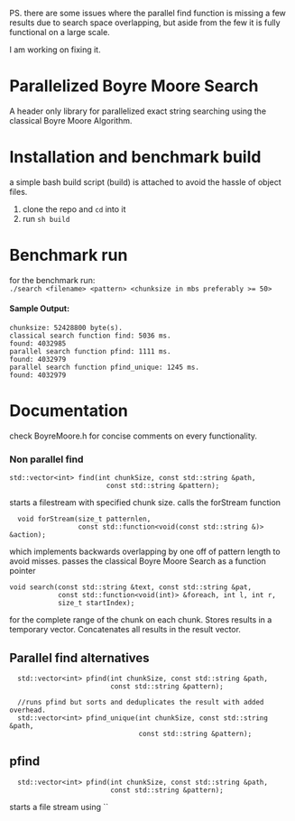 PS. there are some issues where the parallel find function is missing a few results due to search space overlapping, but aside from the few it is fully functional on a large scale.

I am working on fixing it.

# Parallelized Boyre Moore Search
A header only library for parallelized exact string searching using the classical Boyre Moore Algorithm.


# Installation and benchmark build
a simple bash build script (build) is attached to avoid the hassle of object files. 

1. clone the repo and `cd` into it
2. run `sh build`

# Benchmark run 
for the benchmark run: <br>
`./search <filename> <pattern> <chunksize in mbs preferably >= 50>`

#### Sample Output:

```
chunksize: 52428800 byte(s).
classical search function find: 5036 ms.
found: 4032985
parallel search function pfind: 1111 ms.
found: 4032979
parallel search function pfind_unique: 1245 ms.
found: 4032979
```

# Documentation 
check BoyreMoore.h for concise comments  on every functionality.

### Non parallel find
```
std::vector<int> find(int chunkSize, const std::string &path,
                        const std::string &pattern);
```    
starts a filestream with specified chunk size. 
calls the forStream function 
```
  void forStream(size_t patternlen,
                 const std::function<void(const std::string &)> &action);

```
which implements backwards overlapping by one off of pattern length to avoid misses. passes the classical Boyre Moore Search as a function pointer
```  
void search(const std::string &text, const std::string &pat,
            const std::function<void(int)> &foreach, int l, int r,
            size_t startIndex);
```
for the complete range of the chunk on each chunk. Stores results in a temporary vector.  Concatenates all results in the result vector.

## Parallel find alternatives
```
  std::vector<int> pfind(int chunkSize, const std::string &path,
                         const std::string &pattern);

  //runs pfind but sorts and deduplicates the result with added overhead.
  std::vector<int> pfind_unique(int chunkSize, const std::string &path,
                                const std::string &pattern);

```

## pfind
```
  std::vector<int> pfind(int chunkSize, const std::string &path,
                         const std::string &pattern);
```
starts a file stream using ``


